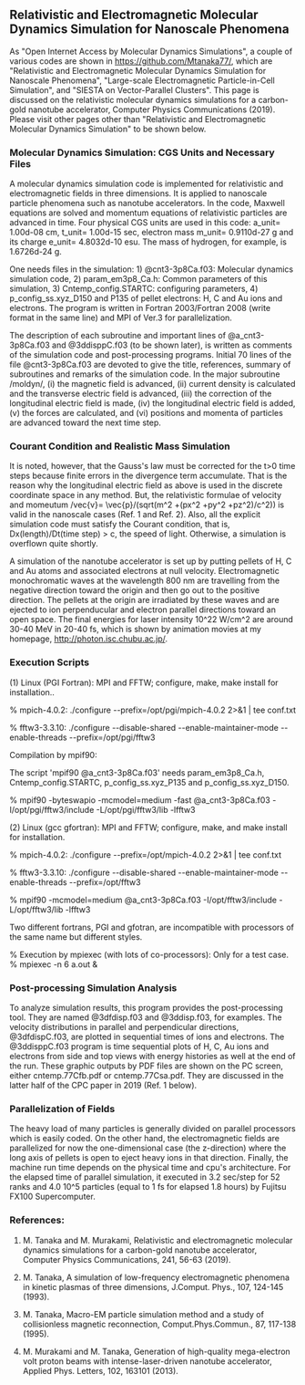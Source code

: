 ## Relativistic and Electromagnetic Molecular Dynamics Simulation for Nanoscale Phenomena ##

As "Open Internet Access by Molecular Dynamics Simulations", a couple of various codes are shown in https://github.com/Mtanaka77/, which are "Relativistic and Electromagnetic Molecular Dynamics Simulation for Nanoscale Phenomena", "Large-scale Electromagnetic Particle-in-Cell Simulation", and "SIESTA on Vector-Parallel Clusters". 
This page is discussed on the relativistic molecular dynamics simulations for a carbon-gold nanotube accelerator, 
Computer Physics Communications (2019).
Please visit other pages other than "Relativistic and Electromagnetic Molecular Dynamics Simulation" to be shown below.


### Molecular Dynamics Simulation: CGS Units and Necessary Files ###

A molecular dynamics simulation code is implemented for relativistic and electromagnetic fields 
in three dimensions. It is applied to nanoscale particle phenomena such as nanotube accelerators. 
In the code, Maxwell equations are solved and momentum equations of relativistic particles are advanced in time. 
Four physical CGS units are used in this code: a_unit= 1.00d-08 cm, t_unit= 1.00d-15 sec, 
electron mass m_unit= 0.9110d-27 g and its charge e_unit= 4.8032d-10 esu. 
The mass of hydrogen, for example, is 1.6726d-24 g.

One needs files in the simulation: 1) @cnt3-3p8Ca.f03: Molecular dynamics simulation code, 
2) param_em3p8_Ca.h: Common parameters of this simulation, 
3) Cntemp_config.STARTC: configuring parameters, 
4) p_config_ss.xyz_D150 and P135 of pellet electrons: H, C and Au ions and electrons. 
The program is written in Fortran 2003/Fortran 2008 (write format in the same line) and MPI of Ver.3 for parallelization.

The description of each subroutine and important lines of @a_cnt3-3p8Ca.f03 and @3ddisppC.f03 
(to be shown later), is written as comments of the simulation code and post-processing programs. 
Initial 70 lines of the file @cnt3-3p8Ca.f03 are devoted to give the title, references, 
summary of subroutines and remarks of the simulation code. 
In the major subroutine /moldyn/, (i) the magnetic field is advanced, (ii) current density is calculated 
and the transverse electric field is advanced, 
(iii) the correction of the longitudinal electric field is made, (iv) the longitudinal electric field is added, 
(v) the forces are calculated, and (vi) positions and momenta of particles are advanced toward the next time step.

### Courant Condition and Realistic Mass Simulation ###

It is noted, however, that the Gauss's law must be corrected for the t>0 time steps because finite errors in the divergence term accumulate. That is the reason why the longitudinal electric field as above 
is used in the discrete coordinate space in any method. But, the relativistic formulae of velocity and momeutum
/vec{v}= \vec{p}/(sqrt(m^2 +(px^2 +py^2 +pz^2)/c^2)) is valid in the nanoscale cases (Ref. 1 and Ref. 2).
Also, all the explicit simulation code must satisfy the Courant condition, that is, 
Dx(length)/Dt(time step) > c, the speed of light. 
Otherwise, a simulation is overflown quite shortly.

A simulation of the nanotube accelerator is set up by putting pellets of H, C and Au atoms 
and associated electrons at null velocity. 
Electromagnetic monochromatic waves at the wavelength 800 nm are travelling from 
the negative direction toward the origin and then go out to the positive direction. 
The pellets at the origin are irradiated by these waves and are ejected to ion perpenducular 
and electron parallel directions toward an open space. 
The final energies for laser intensity 10^22 W/cm^2 are around 30-40 MeV in 20-40 fs, 
which is shown by animation movies at my homepage, http://photon.isc.chubu.ac.jp/.

### Execution Scripts ###

(1) Linux (PGI Fortran): MPI and FFTW; configure, make, make install for installation..

  %  mpich-4.0.2: ./configure --prefix=/opt/pgi/mpich-4.0.2 2>&1 | tee conf.txt

  % fftw3-3.3.10: ./configure --disable-shared --enable-maintainer-mode --enable-threads --prefix=/opt/pgi/fftw3

Compilation by mpif90: 

The script 'mpif90 @a_cnt3-3p8Ca.f03' needs param_em3p8_Ca.h, Cntemp_config.STARTC, p_config_ss.xyz_P135 and p_config_ss.xyz_D150.

  % mpif90 -byteswapio -mcmodel=medium -fast @a_cnt3-3p8Ca.f03 -I/opt/pgi/fftw3/include -L/opt/pgi/fftw3/lib -lfftw3

(2) Linux (gcc gfortran): MPI and FFTW; configure, make, and make install for installation.

  %  mpich-4.0.2: ./configure --prefix=/opt/mpich-4.0.2 2>&1 | tee conf.txt

  % fftw3-3.3.10: ./configure --disable-shared --enable-maintainer-mode --enable-threads --prefix=/opt/fftw3

  % mpif90  -mcmodel=medium @a_cnt3-3p8Ca.f03 -I/opt/fftw3/include -L/opt/fftw3/lib -lfftw3

Two different fortrans, PGI and gfotran, are incompatible with processors of the same name but different styles.

  % Execution by mpiexec (with lots of co-processors): Only for a test case. % mpiexec -n 6 a.out &


### Post-processing Simulation Analysis ###

To analyze simulation results, this program provides the post-processing tool. 
They are named @3dfdisp.f03 and @3ddisp.f03, for examples. 
The velocity distributions in parallel and perpendicular directions, @3dfdispC.f03, are plotted 
in sequential times of ions and electrons. The @3ddisppC.f03 program is time sequential plots 
of H, C, Au ions and electrons from side and top views with energy histories as well at the end of the run. 
These graphic outputs by PDF files are shown on the PC screen, either cntemp.77Cfb.pdf or 
cntemp.77Csa.pdf. They are discussed in the latter half of the CPC paper in 2019 (Ref. 1 below).

### Parallelization of Fields ###

The heavy load of many particles is generally divided on parallel processors which is easily coded. 
On the other hand, the electromagnetic fields are parallelized for now the one-dimensional case 
(the z-direction) where the long axis of pellets is open to eject heavy ions in that direction. 
Finally, the machine run time depends on the physical time and cpu's architecture. 
For the elapsed time of parallel simulation, it executed in 3.2 sec/step for 52 ranks and 
4.0 10^5 particles (equal to 1 fs for elapsed 1.8 hours) by Fujitsu FX100 Supercomputer.

### References: ###

1. M. Tanaka and M. Murakami, Relativistic and electromagnetic molecular dynamics simulations for a carbon-gold nanotube accelerator, Computer Physics Communications, 241, 56-63 (2019).

2. M. Tanaka, A simulation of low-frequency electromagnetic phenomena in kinetic plasmas of three dimensions, J.Comput. Phys., 107, 124-145 (1993).

3. M. Tanaka, Macro-EM particle simulation method and a study of collisionless magnetic reconnection, Comput.Phys.Commun., 87, 117-138 (1995).

4. M. Murakami and M. Tanaka, Generation of high-quality mega-electron volt proton beams with intense-laser-driven nanotube accelerator, Applied Phys. Letters, 102, 163101 (2013).

